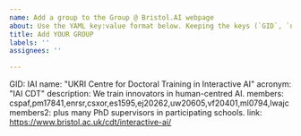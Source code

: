 ```yaml
---
name: Add a group to the Group @ Bristol.AI webpage
about: Use the YAML key:value format below. Keeping the keys (`GID`, `name`, `acronym` etc.), replace the pre-populated values with the desired information. All fields are optional except the first three. 
title: Add YOUR GROUP
labels: ''
assignees: ''

---
```


GID: IAI
name: "UKRI Centre for Doctoral Training in Interactive AI"
acronym: "IAI CDT"
description: We train innovators in human-centred AI.
members: cspaf,pm17841,enrsr,csxor,es1595,ej20262,uw20605,vf20401,ml0794,lwajc
members2: plus many PhD supervisors in participating schools.
link: https://www.bristol.ac.uk/cdt/interactive-ai/